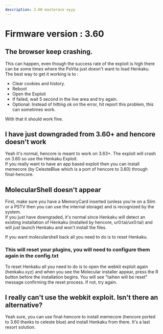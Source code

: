 ```yaml
---
description: 3.60 masterace eyyy
---
```


# Firmware version : 3.60

## The browser keep crashing.

This can happen, even though the success rate of the exploit is high there can be some times where the PsVita just doesn't want to load Henkaku.  
The best way to get it working is to :

* Clear cookies and history.
* Reboot
* Open the Exploit
* If failed, wait 5 second in the live area and try again.
* Optional: Instead of hitting ok on the error, hit report this problem, this can sometimes work.

With that it should work fine.  


## I have just downgraded from 3.60+ and hencore doesn't work

Yeah it's normal, hencore is meant to work on 3.63+. The exploit will crash on 3.60 so use the Henkaku Exploit.  
If you really want to have an app based exploit then you can install memecore \(by CelesteBlue which is a port of hencore to 3.60\) through final-hencore.



## MolecularShell doesn't appear

First, make sure you have a MemoryCard inserted (unless you're on a Slim or a PSTV then you can use the internal storage) and is recognized by the system.   
If you just have downgraded, it's normal since Henkaku will detect an existing installation of Henkaku \(installed by hencore, ur0:tai/ux0:tai\) and will just launch Henkaku and won't install the files.  
  
If you want molecularshell back all you need to do is to reset Henkaku. 

### This will reset your plugins, you will need to configure them again in the config.txt

To reset Henkaku all you need to do is to open the webkit exploit again (henkaku.xyz) and when you see the Molecular installer appear, press the R button before the installation begins. You will see "taihen will be reset" message confirming the reset process. If not, try again.

## I really can't use the webkit exploit. Isn't there an alternative?

Yeah sure, you can use final-hencore to install memecore \(hencore ported to 3.60 thanks to celeste blue\) and install Henkaku from there. It's a last resort solution.

